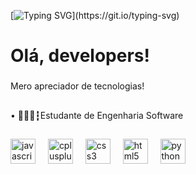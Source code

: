 [![Typing SVG](https://readme-typing-svg.demolab.com?font=Fira+Code&pause=1000&color=BE48F7&width=435&lines=Olá,+devs!+>+Pedro+H.>+Xavier+aqui!)](https://git.io/typing-svg)

<h1 align="left">Olá, developers!</h1>

###

<p align="left">Mero apreciador de tecnologias!</p>

###

<h2 align="left"><Sobre/></h2>

###

<p align="left">• 👨🏻‍💻┇Estudante de Engenharia Software</p>

###

<h2 align="left"><Linguagens/></h2>

###

<div align="left">
  <img src="https://cdn.jsdelivr.net/gh/devicons/devicon/icons/javascript/javascript-original.svg" height="40" alt="javascript logo"  />
  <img width="12" />
  <img src="https://cdn.jsdelivr.net/gh/devicons/devicon/icons/cplusplus/cplusplus-original.svg" height="40" alt="cplusplus logo"  />
  <img width="12" />
  <img src="https://cdn.jsdelivr.net/gh/devicons/devicon/icons/css3/css3-original.svg" height="40" alt="css3 logo"  />
  <img width="12" />
  <img src="https://cdn.jsdelivr.net/gh/devicons/devicon/icons/html5/html5-original.svg" height="40" alt="html5 logo"  />
  <img width="12" />
  <img src="https://cdn.jsdelivr.net/gh/devicons/devicon/icons/python/python-original.svg" height="40" alt="python logo"  />
</div>

###

<!---
Pedrohttps/Pedrohttps is a ✨ special ✨ repository because its `README.md` (this file) appears on your GitHub profile.
You can click the Preview link to take a look at your changes.
--->
